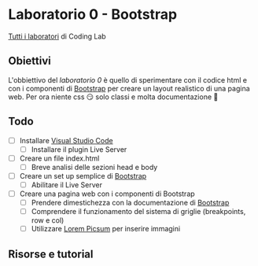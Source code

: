 # Laboratorio 0 - Bootstrap
[Tutti i laboratori](https://github.com/Mekit/coding-lab) di Coding Lab

## Obiettivi

L'obbiettivo del *laboratorio 0* è quello di sperimentare con il codice html e con i componenti di [Bootstrap](https://getbootstrap.com/) per creare un layout realistico di una pagina web. Per ora niente css 😏  solo classi e molta documentazione 🚀

## Todo

- [ ] Installare [Visual Studio Code](https://code.visualstudio.com/)
  -  [ ] Installare il plugin Live Server
- [ ] Creare un file index.html
  -  [ ] Breve analisi delle sezioni head e body
- [ ] Creare un set up semplice di [Bootstrap](https://getbootstrap.com/docs/5.0/getting-started/introduction/)
  -  [ ] Abilitare il Live Server
- [ ] Creare una pagina web con i componenti di Bootstrap
  -  [ ] Prendere dimestichezza con la documentazione di [Bootstrap](https://getbootstrap.com/docs/5.0/getting-started/introduction/)
  -  [ ] Comprendere il funzionamento del sistema di griglie (breakpoints, row e col)
  -  [ ] Utilizzare [Lorem Picsum](https://picsum.photos/) per inserire immagini

## Risorse e tutorial